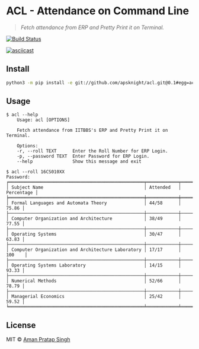 # ACL - Attendance on Command Line
> *Fetch attendance from ERP and Pretty Print it on Terminal.*

[![Build Status](https://travis-ci.com/apsknight/acl.svg?branch=master)](https://travis-ci.com/apsknight/acl)

[![asciicast](https://asciinema.org/a/nBapjGfxqwNxgQHXfYn6N6TpH.svg)](https://asciinema.org/a/nBapjGfxqwNxgQHXfYn6N6TpH)

## Install
```bash
python3 -m pip install -e git://github.com/apsknight/acl.git@0.1#egg=acl
```

## Usage
```
$ acl --help
    Usage: acl [OPTIONS]

    Fetch attendance from IITBBS's ERP and Pretty Print it on Terminal.

    Options:
    -r, --roll TEXT      Enter the Roll Number for ERP Login.
    -p, --password TEXT  Enter Password for ERP Login.
    --help               Show this message and exit
```
```
$ acl --roll 16CS010XX
Password: 
╒═══════════════════════════════════════════════════╤════════════╤══════════════╕
│ Subject Name                                      │ Attended   │   Percentage │
╞═══════════════════════════════════════════════════╪════════════╪══════════════╡
│ Formal Languages and Automata Theory              │ 44/58      │        75.86 │
├───────────────────────────────────────────────────┼────────────┼──────────────┤
│ Computer Organization and Architecture            │ 38/49      │        77.55 │
├───────────────────────────────────────────────────┼────────────┼──────────────┤
│ Operating Systems                                 │ 30/47      │        63.83 │
├───────────────────────────────────────────────────┼────────────┼──────────────┤
│ Computer Organization and Architecture Laboratory │ 17/17      │       100    │
├───────────────────────────────────────────────────┼────────────┼──────────────┤
│ Operating Systems Laboratory                      │ 14/15      │        93.33 │
├───────────────────────────────────────────────────┼────────────┼──────────────┤
│ Numerical Methods                                 │ 52/66      │        78.79 │
├───────────────────────────────────────────────────┼────────────┼──────────────┤
│ Managerial Economics                              │ 25/42      │        59.52 │
╘═══════════════════════════════════════════════════╧════════════╧══════════════╛
```

## License
MIT © [Aman Pratap Singh](https://aps.mit-license.org)